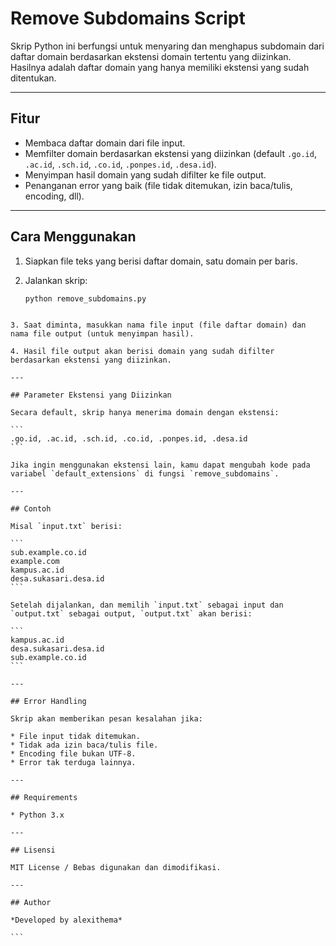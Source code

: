# Remove Subdomains Script

Skrip Python ini berfungsi untuk menyaring dan menghapus subdomain dari daftar domain berdasarkan ekstensi domain tertentu yang diizinkan. Hasilnya adalah daftar domain yang hanya memiliki ekstensi yang sudah ditentukan.

---

## Fitur

- Membaca daftar domain dari file input.
- Memfilter domain berdasarkan ekstensi yang diizinkan (default `.go.id`, `.ac.id`, `.sch.id`, `.co.id`, `.ponpes.id`, `.desa.id`).
- Menyimpan hasil domain yang sudah difilter ke file output.
- Penanganan error yang baik (file tidak ditemukan, izin baca/tulis, encoding, dll).

---

## Cara Menggunakan

1. Siapkan file teks yang berisi daftar domain, satu domain per baris.

2. Jalankan skrip:

   ```bash
   python remove_subdomains.py
````

3. Saat diminta, masukkan nama file input (file daftar domain) dan nama file output (untuk menyimpan hasil).

4. Hasil file output akan berisi domain yang sudah difilter berdasarkan ekstensi yang diizinkan.

---

## Parameter Ekstensi yang Diizinkan

Secara default, skrip hanya menerima domain dengan ekstensi:

```
.go.id, .ac.id, .sch.id, .co.id, .ponpes.id, .desa.id
```

Jika ingin menggunakan ekstensi lain, kamu dapat mengubah kode pada variabel `default_extensions` di fungsi `remove_subdomains`.

---

## Contoh

Misal `input.txt` berisi:

```
sub.example.co.id
example.com
kampus.ac.id
desa.sukasari.desa.id
```

Setelah dijalankan, dan memilih `input.txt` sebagai input dan `output.txt` sebagai output, `output.txt` akan berisi:

```
kampus.ac.id
desa.sukasari.desa.id
sub.example.co.id
```

---

## Error Handling

Skrip akan memberikan pesan kesalahan jika:

* File input tidak ditemukan.
* Tidak ada izin baca/tulis file.
* Encoding file bukan UTF-8.
* Error tak terduga lainnya.

---

## Requirements

* Python 3.x

---

## Lisensi

MIT License / Bebas digunakan dan dimodifikasi.

---

## Author

*Developed by alexithema*

```

